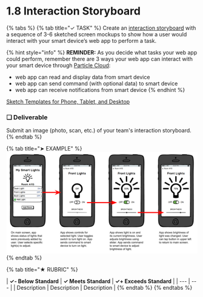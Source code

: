 # 1.8 Interaction Storyboard

{% tabs %}
{% tab title="✓ TASK" %}
Create an [interaction storyboard](https://docs.idew.org/principles-and-practices/practices/design-practices/interaction-storyboards) with a sequence of 3-6 sketched screen mockups to show how a user would interact with your smart device’s web app to perform a task.

{% hint style="info" %}
**REMINDER:** As you decide what tasks your web app could perform, remember there are 3 ways your web app can interact with your smart device through [Particle Cloud](https://docs.idew.org/code-internet-of-things/references/particle-cloud):

* web app can read and display data from smart device
* web app can send command \(with optional data\) to smart device
* web app can receive notifications from smart device
{% endhint %}

[Sketch Templates for Phone, Tablet, and Desktop](https://drive.google.com/open?id=1Xq2I690nLybxSX_k1b0SKzcH40PCmbY3)

### **❏ Deliverable**

Submit an image \(photo, scan, etc.\) of your team's interaction storyboard.
{% endtab %}

{% tab title="➤ EXAMPLE" %}
![Interaction Storyboard for Task using Smart Light Web App](../../.gitbook/assets/iot-ui-storyboard-example.png)
{% endtab %}

{% tab title="★ RUBRIC" %}


| **✓- Below Standard** | **✓ Meets Standard** | **✓+ Exceeds Standard** |
| --- | --- |
| Description | Description | Description |
{% endtab %}
{% endtabs %}

